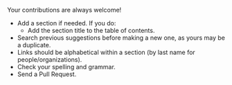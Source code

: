 Your contributions are always welcome!

* Add a section if needed. If you do:
    * Add the section title to the table of contents.
* Search previous suggestions before making a new one, as yours may be a duplicate.
* Links should be alphabetical within a section (by last name for people/organizations).
* Check your spelling and grammar.
* Send a Pull Request.